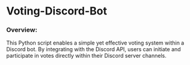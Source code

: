 # Voting-Discord-Bot

### Overview:
This Python script enables a simple yet effective voting system within a Discord bot. By integrating with the Discord API, users can initiate and participate in votes directly within their Discord server channels. 
